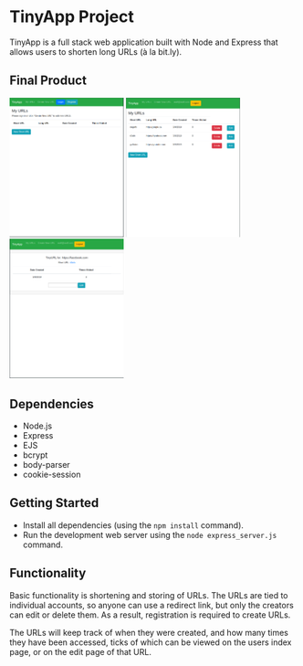 # TinyApp Project

TinyApp is a full stack web application built with Node and Express that allows users to shorten long URLs (à la bit.ly).

## Final Product

<img src="screenshots/TinyAppSC1.png" alt="Home page noLogin" width="200" /> <img src="screenshots/TinyAppSC2.png" alt="Home page noLogin" width="200" /> <img src="screenshots/TinyAppSC3.png" alt="Home page noLogin" width="200" />


## Dependencies

- Node.js
- Express
- EJS
- bcrypt
- body-parser
- cookie-session

## Getting Started

- Install all dependencies (using the `npm install` command).
- Run the development web server using the `node express_server.js` command.

## Functionality

Basic functionality is shortening and storing of URLs.  The URLs are tied to individual accounts, so anyone can use a redirect link, but only the creators can edit or delete them.  As a result, registration is required to create URLs.

The URLs will keep track of when they were created, and how many times they have been accessed, ticks of which can be viewed on the users index page, or on the edit page of that URL.